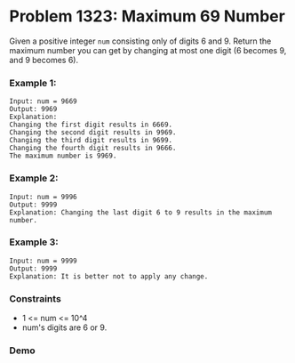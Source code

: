 # Problem 1323: Maximum 69 Number

Given a positive integer `num` consisting only of digits 6 and 9.
Return the maximum number you can get by changing at most one digit (6 becomes 9, and 9 becomes 6).

### Example 1:

```
Input: num = 9669
Output: 9969
Explanation:
Changing the first digit results in 6669.
Changing the second digit results in 9969.
Changing the third digit results in 9699.
Changing the fourth digit results in 9666.
The maximum number is 9969.
```

### Example 2:

```
Input: num = 9996
Output: 9999
Explanation: Changing the last digit 6 to 9 results in the maximum number.
```

### Example 3:

```
Input: num = 9999
Output: 9999
Explanation: It is better not to apply any change.
```

### Constraints
- 1 <= num <= 10^4
- num's digits are 6 or 9.

### Demo
